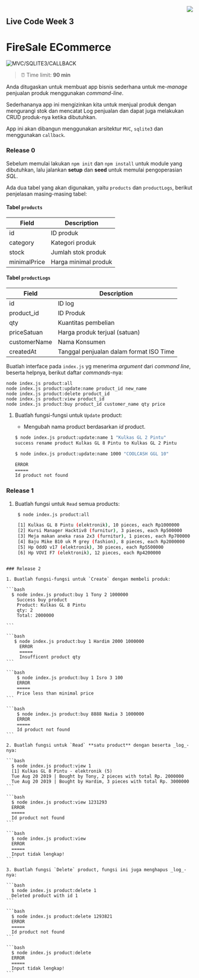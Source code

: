 <img src="https://hacktiv8.com/img/logo-hacktiv8_bordered.png__vzu2vhp2VRX%2Bewg7J0bPlaAf7ee5fc69819b5ef3849344c119f5e18" align="right" />

## Live Code Week 3

# FireSale ECommerce

![MVC/SQLITE3/CALLBACK](https://img.shields.io/badge/Tech%20Stack-MVC%2FSQLITE3%2FCALLBACK-green.svg)

> ⏰ Time limit: **90 min**

Anda ditugaskan untuk membuat app bisnis sederhana untuk me-_manage_ penjualan produk menggunakan _command-line_.

Sederhananya app ini mengizinkan kita untuk menjual produk dengan mengurangi stok dan mencatat Log penjualan dan dapat juga melakukan CRUD produk-nya ketika dibutuhkan.

App ini akan dibangun menggunakan arsitektur `MVC`, `sqlite3` dan menggunakan `callback`.

### Release 0

Sebelum memulai lakukan `npm init` dan `npm install` untuk module yang dibutuhkan, lalu jalankan **setup** dan **seed** untuk memulai pengoperasian _SQL_.

Ada dua tabel yang akan digunakan, yaitu `products` dan `productLogs`, berikut penjelasan masing-masing tabel:

#### Tabel `products`
| Field        | Description          |
|--------------|----------------------|
| id           | ID produk            |
| category     | Kategori produk      |
| stock        | Jumlah stok produk   |
| minimalPrice | Harga minimal produk |

#### Tabel `productLogs`
| Field        | Description                             |
|--------------|-----------------------------------------|
| id           | ID log                                  |
| product_id   | ID Produk                               |
| qty          | Kuantitas pembelian                     |
| priceSatuan  | Harga produk terjual (satuan)           |
| customerName | Nama Konsumen                           |
| createdAt    | Tanggal penjualan dalam format ISO Time |



Buatlah interface pada `index.js` yg menerima _argument_ dari _command line_, beserta helpnya, berikut daftar _commands_-nya:

```
node index.js product:all
node index.js product:update:name product_id new_name
node index.js product:delete product_id
node index.js product:view product_id
node index.js product:buy product_id customer_name qty price
```


1. Buatlah fungsi-fungsi untuk `Update` product:

   - Mengubah nama product berdasarkan _id_ product.

   ```bash
   $ node index.js product:update:name 1 "Kulkas GL 2 Pintu"
   success rename product Kulkas GL 8 Pintu to Kulkas GL 2 Pintu
   ```

   ```bash
   $ node index.js product:update:name 1000 "COOLCASH GGL 10"

   ERROR
   =====
   Id product not found
   ```


### Release 1

1. Buatlah fungsi untuk `Read` semua products:

   ```bash
    $ node index.js product:all

    [1] Kulkas GL 8 Pintu (elektronik), 10 pieces, each Rp1000000
    [2] Kursi Manager Hacktiv8 (furnitur), 3 pieces, each Rp500000
    [3] Meja makan aneka rasa 2x3 (furnitur), 1 pieces, each Rp700000
    [4] Baju Mike B10 uk M grey (fashion), 8 pieces, each Rp2000000
    [5] Hp OddO v17 (elektronik), 30 pieces, each Rp5500000
    [6] Hp VOVI F7 (elektronik), 12 pieces, each Rp4200000
   ```

````

### Release 2

1. Buatlah fungsi-fungsi untuk `Create` dengan membeli produk:

```bash
  $ node index.js product:buy 1 Tony 2 1000000
    Success buy product
    Product: Kulkas GL 8 Pintu
    qty: 2
    Total: 2000000

```

```bash
   $ node index.js product:buy 1 Hardim 2000 1000000
     ERROR
     =====
     Insufficent product qty
```

```bash
    $ node index.js product:buy 1 Isro 3 100
    ERROR
    =====
    Price less than minimal price
```

```bash
    $ node index.js product:buy 8888 Nadia 3 1000000
    ERROR
    =====
    Id product not found
```

2. Buatlah fungsi untuk `Read` **satu product** dengan beserta _log_-nya:

```bash
  $ node index.js product:view 1
  [1] Kulkas GL 8 Pintu - elektronik (5)
  Tue Aug 20 2019 | Bought by Tony, 2 pieces with total Rp. 2000000
  Tue Aug 20 2019 | Bought by Hardim, 3 pieces with total Rp. 3000000
```

```bash
  $ node index.js product:view 1231293
  ERROR
  =====
  Id product not found
```

```bash
  $ node index.js product:view
  ERROR
  =====
  Input tidak lengkap!
```

3. Buatlah fungsi `Delete` product, fungsi ini juga menghapus _log_-nya:

```bash
  $ node index.js product:delete 1
  Deleted product with id 1
```

```bash
  $ node index.js product:delete 1293821
  ERROR
  =====
  Id product not found
```

```bash
  $ node index.js product:delete
  ERROR
  =====
  Input tidak lengkap!
```
